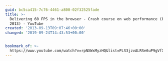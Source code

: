 ```yaml
---
guid: bc5ca415-7c76-4461-a800-02f32525fade
title: >-
  Delivering 60 FPS in the browser - Crash course on web performance (Fluent
  2013) - YouTube
created: '2013-09-13T09:07:46+00:00'
changed: '2019-09-24T14:43:53+00:00'


bookmark_of: >-
  https://www.youtube.com/watch?v=rpNXWxMyzHQ&list=PLS3jzvALRSe6uP9gVfXLCG6nWo7M0hAJY
---
```





